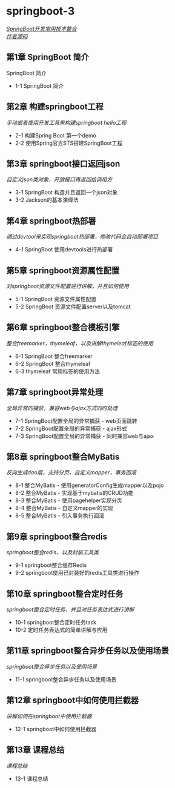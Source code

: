# springboot-3
*[SpringBoot开发常用技术整合](https://www.imooc.com/learn/956)*<br>
*[作者源码](https://github.com/leechenxiang/imooc-springboot-starter)*

## 第1章 SpringBoot 简介
SpringBoot 简介
- 1-1 SpringBoot 简介

## 第2章 构建springboot工程
*手动或者使用开发工具来构建springboot hello工程*
- 2-1 构建Spring Boot 第一个demo
- 2-2 使用Spring官方STS搭建SpringBoot工程

## 第3章 springboot接口返回json
*自定义json类对象，开放接口再返回给调用方*
- 3-1 SpringBoot 构造并且返回一个json对象
- 3-2 Jackson的基本演绎法

## 第4章 springboot热部署
*通过devtool来实现springboot热部署，修改代码会自动部署项目*
- 4-1 SpringBoot 使用devtools进行热部署

## 第5章 springboot资源属性配置
*对springboot资源文件配置进行讲解，并且如何使用*
- 5-1 SpringBoot 资源文件属性配置
- 5-2 SpringBoot 资源文件配置server以及tomcat

## 第6章 springboot整合模板引擎
*整合freemarker，thymeleaf，以及讲解thymeleaf标签的使用*
- 6-1 SpringBoot 整合freemarker
- 6-2 SpringBoot 整合thymeleaf
- 6-3 thymeleaf 常用标签的使用方法

## 第7章 springboot异常处理
*全局异常的捕获，兼容web与ajax方式同时处理*
- 7-1 SpringBoot配置全局的异常捕获 - web页面跳转
- 7-2 SpringBoot配置全局的异常捕获 - ajax形式
- 7-3 SpringBoot配置全局的异常捕获 - 同时兼容web与ajax

## 第8章 springboot整合MyBatis
*反向生成dao层，支持分页，自定义mapper，事务回滚*
- 8-1 整合MyBatis - 使用generatorConfig生成mapper以及pojo
- 8-2 整合MyBatis - 实现基于mybatis的CRUD功能
- 8-3 整合MyBatis - 使用pagehelper实现分页
- 8-4 整合MyBatis - 自定义mapper的实现
- 8-5 整合MyBatis - 引入事务执行回滚

## 第9章 springboot整合redis
*springboot整合redis，以及封装工具类*
- 9-1 springboot整合缓存Redis
- 9-2 springboot使用已封装好的redis工具类进行操作

## 第10章 springboot整合定时任务
*springboot整合定时任务，并且对任务表达式进行讲解*
- 10-1 springboot整合定时任务task
- 10-2 定时任务表达式的简单讲解与应用

## 第11章 springboot整合异步任务以及使用场景
*springboot整合异步任务以及使用场景*
- 11-1 springboot整合异步任务以及使用场景

## 第12章 springboot中如何使用拦截器
*讲解如何在springboot中使用拦截器*
- 12-1 springboot中如何使用拦截器

## 第13章 课程总结
*课程总结*
- 13-1 课程总结
